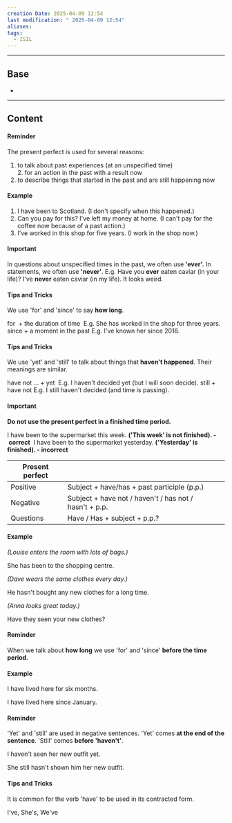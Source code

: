 ```yaml
---
creation Date: 2025-04-09 12:54
last modification: " 2025-04-09 12:54"
aliases: 
tags:
  - ISIL
---
```

___
## Base
- 
___
## Content
#### Reminder
The present perfect is used for several reasons:

1. to talk about past experiences (at an unspecified time)  
2. for an action in the past with a result now
3. to describe things that started in the past and are still happening now
#### Example
1. I have​ been​​ to Scotland. (I don't specify when this happened.)
2. Can you pay for this? I've left​ my money at home. (I can't pay for the coffee now because of a past action.)
3. I've worked in this shop for five years. (I work in the shop now.)

#### Important

In questions about unspecified times in the past, we often use **'ever'.**
In statements, we often use **'never'**.
E.g. Have you **ever** eaten caviar (in your life)?
I've **never** eaten caviar (in my life). It looks weird.

#### Tips and Tricks
We use 'for' and 'since' to say **how long**.

for  + the duration of time 
E.g. She has worked in the shop for three years.
since + a moment in the past
E.g. I've known her since 2016.

#### Tips and Tricks
We use 'yet​' and 'still​' to talk about things that **haven't happened**. Their meanings are similar.

have not ... + yet 
E.g. I haven't decided yet​ (but I will soon decide).
still + have not
E.g. I still​ haven't decided (and time is passing).

#### Important
**Do not use the present perfect in a finished time period.** 

I have been​ to the supermarket this week. **('This week' is not finished). - correct​**
​ I have been to the supermarket yesterday​. **('Yesterday' is finished). - incorrect**


| Present perfect |                                                          |
| --------------- | -------------------------------------------------------- |
| Positive        | Subject + have/has + past participle​ (p.p.) ​           |
| Negative        | Subject + have not / haven't / has not / hasn't + p.p. ​ |
| Questions       | Have / Has + subject + p.p.​?                            |

#### Example

_(Louise enters the room with lots of bags.)_

She has been to the shopping centre.

_(Dave wears the same clothes every day.)_

He hasn't bought any new clothes for a long time.

_(Anna looks great today.)_

Have they seen your new clothes?

#### Reminder

When we talk about **how long** we use 'for' and 'since' **before the time period**. 

#### Example

I have lived here for six months.

I have lived here since January.

#### Reminder

'Yet'​ and 'still'​ are used in negative sentences. 'Yet' comes **at the end of the sentence**. 'Still' comes **before 'haven't'**.

I haven't seen​ her new outfit yet​.

She still​ hasn't shown​ him her new outfit.

#### Tips and Tricks

It is common for the verb 'have' to be used in its contracted form.

I've, She's, We've